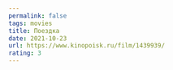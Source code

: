 ```yaml
---
permalink: false
tags: movies
title: Поездка
date: 2021-10-23
url: https://www.kinopoisk.ru/film/1439939/
rating: 3
---
```

